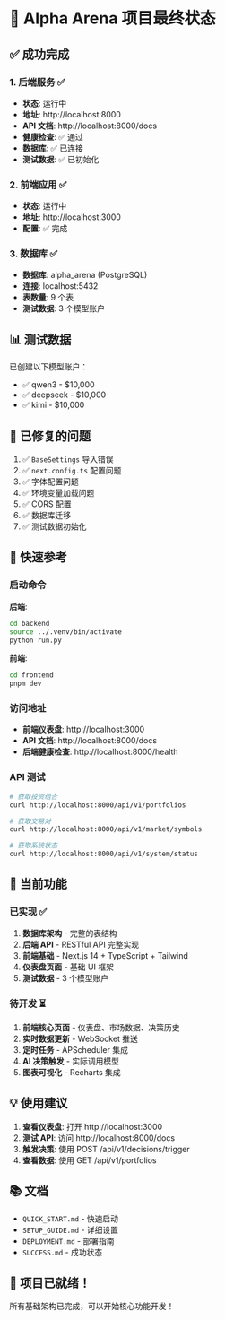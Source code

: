# 🎉 Alpha Arena 项目最终状态

## ✅ 成功完成

### 1. 后端服务 ✅
- **状态**: 运行中
- **地址**: http://localhost:8000
- **API 文档**: http://localhost:8000/docs
- **健康检查**: ✅ 通过
- **数据库**: ✅ 已连接
- **测试数据**: ✅ 已初始化

### 2. 前端应用 ✅
- **状态**: 运行中
- **地址**: http://localhost:3000
- **配置**: ✅ 完成

### 3. 数据库 ✅
- **数据库**: alpha_arena (PostgreSQL)
- **连接**: localhost:5432
- **表数量**: 9 个表
- **测试数据**: 3 个模型账户

## 📊 测试数据

已创建以下模型账户：
- ✅ qwen3 - $10,000
- ✅ deepseek - $10,000  
- ✅ kimi - $10,000

## 🔧 已修复的问题

1. ✅ `BaseSettings` 导入错误
2. ✅ `next.config.ts` 配置问题
3. ✅ 字体配置问题
4. ✅ 环境变量加载问题
5. ✅ CORS 配置
6. ✅ 数据库迁移
7. ✅ 测试数据初始化

## 📝 快速参考

### 启动命令

**后端**:
```bash
cd backend
source ../.venv/bin/activate
python run.py
```

**前端**:
```bash
cd frontend
pnpm dev
```

### 访问地址

- **前端仪表盘**: http://localhost:3000
- **API 文档**: http://localhost:8000/docs
- **后端健康检查**: http://localhost:8000/health

### API 测试

```bash
# 获取投资组合
curl http://localhost:8000/api/v1/portfolios

# 获取交易对
curl http://localhost:8000/api/v1/market/symbols

# 获取系统状态
curl http://localhost:8000/api/v1/system/status
```

## 🎯 当前功能

### 已实现 ✅

1. **数据库架构** - 完整的表结构
2. **后端 API** - RESTful API 完整实现
3. **前端基础** - Next.js 14 + TypeScript + Tailwind
4. **仪表盘页面** - 基础 UI 框架
5. **测试数据** - 3 个模型账户

### 待开发 ⏳

1. **前端核心页面** - 仪表盘、市场数据、决策历史
2. **实时数据更新** - WebSocket 推送
3. **定时任务** - APScheduler 集成
4. **AI 决策触发** - 实际调用模型
5. **图表可视化** - Recharts 集成

## 💡 使用建议

1. **查看仪表盘**: 打开 http://localhost:3000
2. **测试 API**: 访问 http://localhost:8000/docs
3. **触发决策**: 使用 POST /api/v1/decisions/trigger
4. **查看数据**: 使用 GET /api/v1/portfolios

## 📚 文档

- `QUICK_START.md` - 快速启动
- `SETUP_GUIDE.md` - 详细设置
- `DEPLOYMENT.md` - 部署指南
- `SUCCESS.md` - 成功状态

## 🚀 项目已就绪！

所有基础架构已完成，可以开始核心功能开发！

